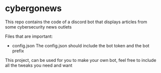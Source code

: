 # cybergonews

This repo contains the code of a discord bot that displays articles from some cybersecurity news outlets

Files that are important:

- config.json 
The config.json should include the bot token and the bot prefix

This project, can be used for you to make your own bot, feel free to include all the tweaks you need and want
